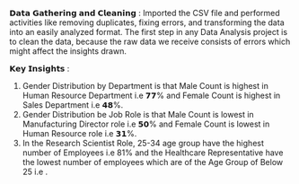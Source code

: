 
𝗗𝗮𝘁𝗮 𝗚𝗮𝘁𝗵𝗲𝗿𝗶𝗻𝗴 𝗮𝗻𝗱 𝗖𝗹𝗲𝗮𝗻𝗶𝗻𝗴 :
Imported the CSV file and performed activities like removing duplicates, fixing errors, and transforming the data into an easily analyzed format. The first step in any Data Analysis project is to clean the data, because the raw data we receive consists of errors which might affect the insights drawn.

𝗞𝗲𝘆 𝗜𝗻𝘀𝗶𝗴𝗵𝘁𝘀 :
1. Gender Distribution by Department is that Male Count is highest in Human Resource Department i.e 𝟳𝟳% and Female Count is highest in        Sales Department i.e 𝟰𝟴%.
2. Gender Distribution be Job Role is that Male Count is lowest in Manufacturing Director role i.e 𝟱𝟬% and Female Count is lowest in Human    Resource role i.e 𝟯𝟭%.
3. In the Research Scientist Role, 25-34 age group have the highest number of Employees i.e 81% and the Healthcare Representative have the    lowest number of employees which are of the Age Group of Below 25 i.e . 
